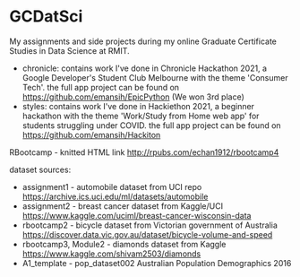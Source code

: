 # GCDatSci
My assignments and side projects during my online Graduate Certificate Studies in Data Science at RMIT.

* chronicle: contains work I've done in Chronicle Hackathon 2021, a Google Developer's Student Club Melbourne  with the theme 'Consumer Tech'. the full app project can be found on https://github.com/emansih/EpicPython (We won 3rd place)
* styles: contains work I've done in Hackiethon 2021, a beginner hackathon with the theme 'Work/Study from Home web app' for students struggling under COVID. the full app project can be found on https://github.com/emansih/Hackiton 

RBootcamp - knitted HTML link http://rpubs.com/echan1912/rbootcamp4

dataset sources:
* assignment1 - automobile dataset from UCI repo https://archive.ics.uci.edu/ml/datasets/automobile
* assignment2 - breast cancer dataset from Kaggle/UCI https://www.kaggle.com/uciml/breast-cancer-wisconsin-data
* rbootcamp2 - bicycle dataset from Victorian government of Australia https://discover.data.vic.gov.au/dataset/bicycle-volume-and-speed
* rbootcamp3, Module2 - diamonds dataset from Kaggle https://www.kaggle.com/shivam2503/diamonds
* A1_template - pop_dataset002 Australian Population Demographics 2016 

